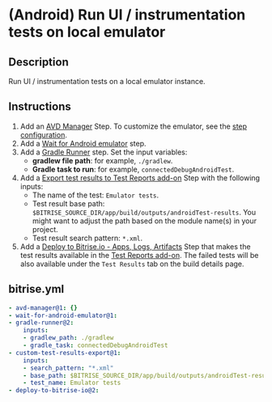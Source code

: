 # (Android) Run UI / instrumentation tests on local emulator

## Description

Run UI / instrumentation tests on a local emulator instance.

## Instructions

1. Add an [AVD Manager](https://bitrise.io/integrations/steps/avd-manager) Step. To customize the emulator, see the [step configuration](https://github.com/bitrise-steplib/steps-avd-manager#%EF%B8%8F-configuration).
2. Add a [Wait for Android emulator](https://bitrise.io/integrations/steps/wait-for-android-emulator) step.
3. Add a [Gradle Runner](https://bitrise.io/integrations/steps/gradle-runner) step. Set the input variables:
    - **gradlew file path**: for example, `./gradlew`.
    - **Gradle task to run**: for example, `connectedDebugAndroidTest`.
4. Add a [Export test results to Test Reports add-on](https://bitrise.io/integrations/steps/custom-test-results-export) Step with the following inputs:
    - The name of the test: `Emulator tests`.
    - Test result base path: `$BITRISE_SOURCE_DIR/app/build/outputs/androidTest-results`. You might want to adjust the path based on the module name(s) in your project.
    - Test result search pattern: `*.xml`.
5. Add a [Deploy to Bitrise.io - Apps, Logs, Artifacts](https://www.bitrise.io/integrations/steps/deploy-to-bitrise-io) Step that makes the test results available in the [Test Reports add-on](https://devcenter.bitrise.io/en/testing/test-reports.html). The failed tests will be also available under the `Test Results` tab on the build details page.

## bitrise.yml

```yaml
- avd-manager@1: {}
- wait-for-android-emulator@1:
- gradle-runner@2:
    inputs:
    - gradlew_path: ./gradlew
    - gradle_task: connectedDebugAndroidTest
- custom-test-results-export@1:
    inputs:
    - search_pattern: "*.xml"
    - base_path: $BITRISE_SOURCE_DIR/app/build/outputs/androidTest-results
    - test_name: Emulator tests
- deploy-to-bitrise-io@2:
```
